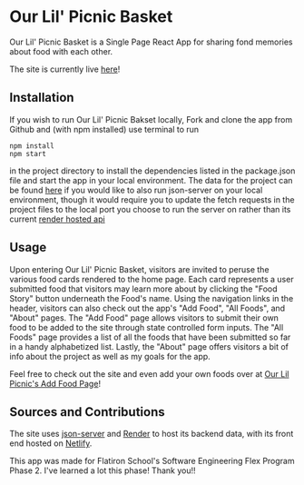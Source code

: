 # Our Lil' Picnic Basket

Our Lil' Picnic Basket is a Single Page React App for sharing fond memories about food with each other.

The site is currently live [here](https://incandescent-toffee-ab615c.netlify.app/)!

## Installation

If you wish to run Our Lil' Picnic Bakset locally, Fork and clone the app from Github and (with npm installed) use terminal to run
```
npm install
npm start
``` 
in the project directory to install the dependencies listed in the package.json file and start the app in your local environment. The data for the project can be found [here](https://github.com/danielpdaniel/phase-2-lunchbox-data) if you would like to also run json-server on your local environment, though it would require you to update the fetch requests in the project files to the local port you choose to run the server on rather than its current [render hosted api](https://phase-2-lunchbox-data.onrender.com/foods)

## Usage

Upon entering Our Lil' Picnic Basket, visitors are invited to peruse the various food cards rendered to the home page. Each card represents a user submitted food that visitors may learn more about by clicking the "Food Story" button underneath the Food's name. Using the navigation links in the header, visitors can also check out the app's "Add Food", "All Foods", and "About" pages. The "Add Food" page allows visitors to submit their own food to be added to the site through state controlled form inputs. The "All Foods" page provides a list of all the foods that have been submitted so far in a handy alphabetized list. Lastly, the "About" page offers visitors a bit of info about the project as well as my goals for the app. 

Feel free to check out the site and even add your own foods over at [Our Lil Picnic's Add Food Page](https://incandescent-toffee-ab615c.netlify.app/newfood)!

## Sources and Contributions

The site uses [json-server](https://www.npmjs.com/package/json-server) and [Render](https://render.com/) to host its backend data, with its front end hosted on [Netlify](https://www.netlify.com/).

This app was made for Flatiron School's Software Engineering Flex Program Phase 2. I've learned a lot this phase! Thank you!!